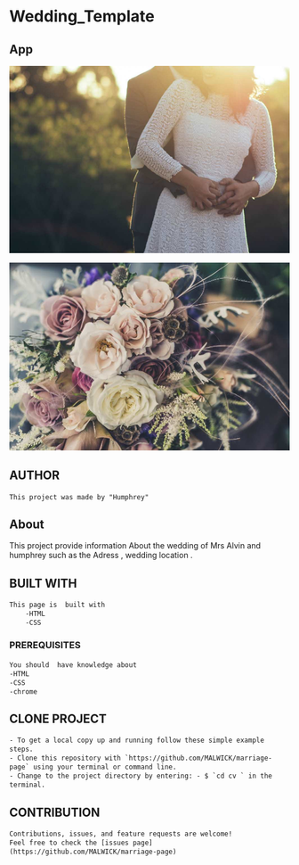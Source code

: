 # Wedding_Template

## App

![wedding_couple](/assets/styles/images/wedding_couple.jpg)

![flowers](/assets/styles/images/flowers.jpg)

## AUTHOR

    This project was made by "Humphrey"

## About

This project provide information About the wedding of Mrs Alvin and humphrey such as the Adress , wedding location .

## BUILT WITH

    This page is  built with
        -HTML
        -CSS

### PREREQUISITES

    You should  have knowledge about
    -HTML
    -CSS
    -chrome

## CLONE PROJECT

    - To get a local copy up and running follow these simple example steps.
    - Clone this repository with `https://github.com/MALWICK/marriage-page` using your terminal or command line.
    - Change to the project directory by entering: - $ `cd cv ` in the terminal.

## CONTRIBUTION

    Contributions, issues, and feature requests are welcome!
    Feel free to check the [issues page](https://github.com/MALWICK/marriage-page)
